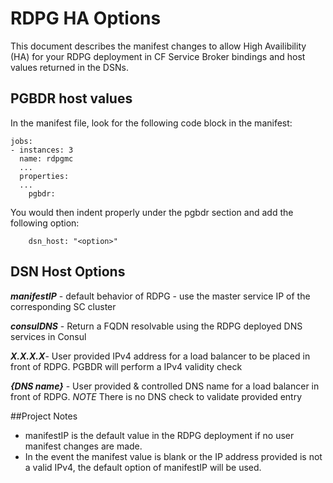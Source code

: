 # RDPG HA Options

This document describes the manifest changes to allow High Availibility (HA) for your RDPG deployment in CF Service Broker bindings and host values returned in the DSNs.

## PGBDR host values

In the manifest file, look for the following code block in the manifest:

```
jobs:
- instances: 3
  name: rdpgmc
  ...
  properties:
  ...
    pgbdr:
```
You would then indent properly under the pgbdr section and add the following option:

```
    dsn_host: "<option>"
```

## DSN Host Options

_**manifestIP**_ - default behavior of RDPG - use the master service IP of the corresponding SC cluster

_**consulDNS**_ - Return a FQDN resolvable using the RDPG deployed DNS services in Consul

_**X.X.X.X**_- User provided IPv4 address for a load balancer to be placed in front of RDPG. PGBDR will perform a IPv4 validity check

_**{DNS name}**_ - User provided & controlled DNS name for a load balancer in front of RDPG. *NOTE* There is no DNS check to validate provided entry

##Project Notes

* manifestIP is the default value in the RDPG deployment if no user manifest changes are made.
* In the event the manifest value is blank or the IP address provided is not a valid IPv4, the default option of manifestIP will be used.
